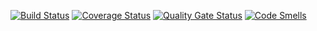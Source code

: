 [![Build Status](https://travis-ci.com/1LAE/Test_lab1.svg?branch=master)](https://travis-ci.com/github/1LAE/Test_lab1)
[![Coverage Status](https://coveralls.io/repos/github/1LAE/Test_lab1/badge.svg?branch=master)](https://coveralls.io/github/1LAE/Test_lab1?branch=master)
[![Quality Gate Status](https://sonarcloud.io/api/project_badges/measure?project=1lae&metric=alert_status)](https://sonarcloud.io/dashboard?id=1lae)
[![Code Smells](https://sonarcloud.io/api/project_badges/measure?project=1lae&metric=code_smells)](https://sonarcloud.io/dashboard?id=1lae)
